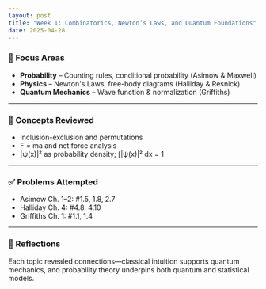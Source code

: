 ```yaml
---
layout: post
title: "Week 1: Combinatorics, Newton’s Laws, and Quantum Foundations"
date: 2025-04-28
---
```


### 🧠 Focus Areas
- **Probability** – Counting rules, conditional probability (Asimow & Maxwell)
- **Physics** – Newton's Laws, free-body diagrams (Halliday & Resnick)
- **Quantum Mechanics** – Wave function & normalization (Griffiths)

---

### 📘 Concepts Reviewed
- Inclusion-exclusion and permutations
- F = ma and net force analysis
- |ψ(x)|² as probability density; ∫|ψ(x)|² dx = 1

---

### ✅ Problems Attempted
- Asimow Ch. 1–2: #1.5, 1.8, 2.7
- Halliday Ch. 4: #4.8, 4.10
- Griffiths Ch. 1: #1.1, 1.4

---

### 📌 Reflections
Each topic revealed connections—classical intuition supports quantum mechanics, and probability theory underpins both quantum and statistical models.
